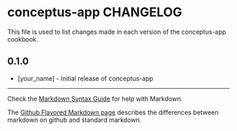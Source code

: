 conceptus-app CHANGELOG
=======================

This file is used to list changes made in each version of the conceptus-app cookbook.

0.1.0
-----
- [your_name] - Initial release of conceptus-app

- - -
Check the [Markdown Syntax Guide](http://daringfireball.net/projects/markdown/syntax) for help with Markdown.

The [Github Flavored Markdown page](http://github.github.com/github-flavored-markdown/) describes the differences between markdown on github and standard markdown.
